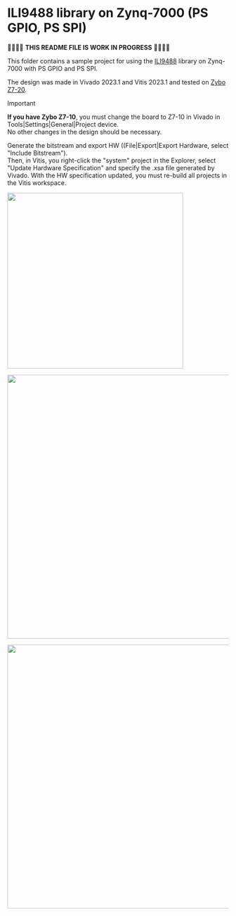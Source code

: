 # ILI9488 library on Zynq-7000 (PS GPIO, PS SPI)

:construction::construction::construction::construction: **THIS README FILE IS WORK IN PROGRESS** :construction::construction::construction::construction:

This folder contains a sample project for using the [ILI9488](https://github.com/viktor-nikolov/ILI9488-Xilinx) library on Zynq-7000 with PS GPIO and PS SPI.

The design was made in Vivado 2023.1 and Vitis 2023.1 and tested on [Zybo Z7-20](https://digilent.com/shop/zybo-z7-zynq-7000-arm-fpga-soc-development-board/).

> [!IMPORTANT]
> **If you have Zybo Z7-10**, you must change the board to Z7-10 in Vivado in Tools|Settings|General|Project device.  
> No other changes in the design should be necessary.
>
> Generate the bitstream and export HW ((File|Export|Export Hardware, select "Include Bitstream").  
> Then, in Vitis, you right-click the "system" project in the Explorer, select "Update Hardware Specification" and specify the .xsa file generated by Vivado. With the HW specification updated, you must re-build all projects in the Vitis workspace.


[<img src="https://github.com/viktor-nikolov/ILI9488-Xilinx/blob/main/pictures/Zynq_PS-GPIO_PS-SPI_diagram.png?raw=true" title="" alt="" width="400">](https://github.com/viktor-nikolov/ILI9488-Xilinx/blob/main/pictures/Zynq_PS-GPIO_PS-SPI_diagram.png)

[<img src="https://github.com/viktor-nikolov/ILI9488-Xilinx/blob/main/pictures/ZyboZ7_connection_schematics.png?raw=true" title="" alt="" width="600">](https://github.com/viktor-nikolov/ILI9488-Xilinx/blob/main/pictures/ZyboZ7_connection_schematics.png)

[<img src="https://github.com/viktor-nikolov/ILI9488-Xilinx/blob/main/pictures/ILI9488_with_Zybo_Z7.jpg?raw=true" title="" alt="" width="600">](https://github.com/viktor-nikolov/ILI9488-Xilinx/blob/main/pictures/ILI9488_with_Zybo_Z7.jpg)

